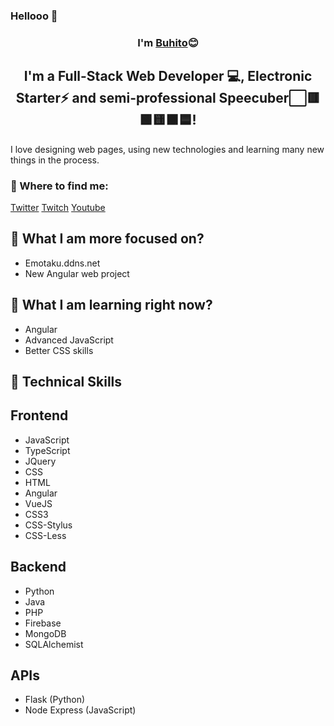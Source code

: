 ### Hellooo 👋

<h3 align="center">
I'm <a href="https://emotaku.ddns.net/about" target="_blank" rel="noreferrer">Buhito</a>😊
</h3>

<h2 align="center">
I'm a Full-Stack Web Developer 💻, Electronic Starter⚡ and semi-professional Speecuber⬜🟥🟩🟨🟫🟦!
</h2> 

I love designing web pages, using new technologies and learning many new things in the process.

### 🤝 Where to find me:

<a href="https://twitter.com/Buhoelhechizero">Twitter</a>
<a href="https://www.twitch.tv/terkuak">Twitch</a>
<a href="https://www.youtube.com/@TerkuaCB">Youtube</a>
</br>

## 🔭 What I am more focused on?

- Emotaku.ddns.net
- New Angular web project

## 🌱 What I am learning right now?

- Angular
- Advanced JavaScript
- Better CSS skills

## 💼 Technical Skills

## Frontend
- <i style="color: #96112d;" class="fab fa-js"></i> JavaScript
- <i style="color: green;" class="fab fa-js"></i> TypeScript
- <i style="color: yellow;" class="fab fa-js"></i> JQuery
- <i style="color: orange;" class="fab fa-css3"></i> CSS
- <i style="color: blue;" class="fab fa-html5"></i> HTML
- <i style="color: red;" class="fab fa-angular"></i> Angular
- <i style="color: #b9935a;" class="fab fa-vuejs"></i> VueJS
- <i style="color: #687b7e;" class="fab fa-css3"></i> CSS3
- <i style="color: #1c0d02;" class="fab fa-css3"></i> CSS-Stylus
- <i style="color: #7f69a5;" class="fab fa-css3"></i> CSS-Less

## Backend
- <i style="color: #bec5b7;" class="fab fa-python"></i> Python
- <i style="color: #f75b53;" class="fab fa-java"></i> Java
- <i style="color: #ff00fb;" class="fab fa-php"></i> PHP
- <i style="color: #ff00fb;" class="fas fa-fire"></i> Firebase
- <i style="color: #ff00fb;" class="fas fa-database"></i> MongoDB
- <i style="color: #ef6900;" class="fab fa-python"></i> SQLAlchemist

## APIs
- <i style="color: #2b96ff;" class="fab fa-python"></i> Flask (Python)
- <i style="color: #edff21;" class="fab fa-node-js"></i> Node Express (JavaScript)


<!--
**BuhitoEmotaku/BuhitoEmotaku** is a ✨ _special_ ✨ repository because its `README.md` (this file) appears on your GitHub profile.

Here are some ideas to get you started:

- 🔭 I’m currently working on ...
- 🌱 I’m currently learning ...
- 👯 I’m looking to collaborate on ...
- 🤔 I’m looking for help with ...
- 💬 Ask me about ...
- 📫 How to reach me: ...
- 😄 Pronouns: ...
- ⚡ Fun fact: ...
-->
